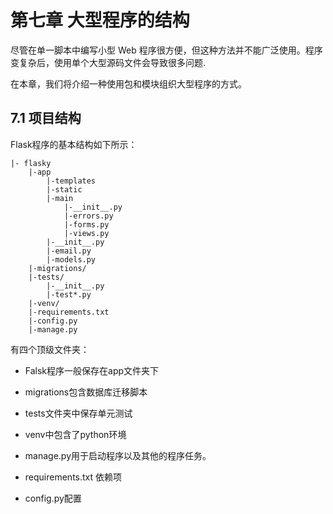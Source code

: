 # 第七章 大型程序的结构

尽管在单一脚本中编写小型 Web 程序很方便，但这种方法并不能广泛使用。程序变复杂后，使用单个大型源码文件会导致很多问题.

在本章，我们将介绍一种使用包和模块组织大型程序的方式。

## 7.1 项目结构

Flask程序的基本结构如下所示：

```text
|- flasky
    |-app 
        |-templates
        |-static
        |-main
            |-__init__.py
            |-errors.py
            |-forms.py
            |-views.py
        |-__init__.py
        |-email.py
        |-models.py
    |-migrations/
    |-tests/
        |-__init__.py
        |-test*.py
    |-venv/
    |-requirements.txt
    |-config.py
    |-manage.py
```

有四个顶级文件夹：
* Falsk程序一般保存在app文件夹下
* migrations包含数据库迁移脚本
* tests文件夹中保存单元测试
* venv中包含了python环境

* manage.py用于启动程序以及其他的程序任务。
* requirements.txt 依赖项
* config.py配置

